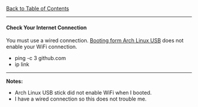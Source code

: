 [Back to Table of Contents](../README.md)
***

#### Check Your Internet Connection
You must use a wired connection.  [Booting form Arch Linux
USB](boot-from-usb.com) does not enable your WiFi connection.

* ping -c 3 github.com
* ip link


---
__Notes:__
* Arch Linux USB stick did not enable WiFi when I booted.
* I have a wired connection so this does not trouble me.
